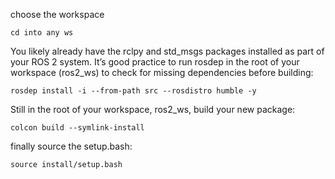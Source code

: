 choose the workspace

    cd into any ws

You likely already have the rclpy and std_msgs packages installed as part of your ROS 2 system. It’s good practice to run rosdep in the root of your workspace (ros2_ws) to check for missing dependencies before building:

    rosdep install -i --from-path src --rosdistro humble -y

Still in the root of your workspace, ros2_ws, build your new package:

    colcon build --symlink-install

finally source the setup.bash:

    source install/setup.bash